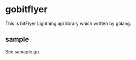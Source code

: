 # gobitflyer
This is bitFlyer Lightning api library which written by golang.

## sample
See samaple.go.
